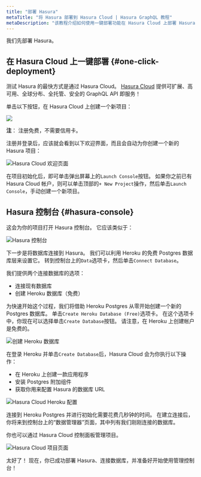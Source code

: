 ```yaml
---
title: "部署 Hasura"
metaTitle: "将 Hasura 部署到 Hasura Cloud | Hasura GraphQL 教程"
metaDescription: "该教程介绍如何使用一键部署功能在 Hasura Cloud 上部署 Hasura GraphQL 引擎并访问 Hasura 控制台"
---
```


我们先部署 Hasura。

## 在 Hasura Cloud 上一键部署 {#one-click-deployment}

测试 Hasura 的最快方式是通过 Hasura Cloud。 [Hasura Cloud](https://hasura.io/cloud/) 提供可扩展、高可用、全球分布、全托管、安全的 GraphQL API 即服务！

单击以下按钮，在 Hasura Cloud 上创建一个新项目：

<a href="https://cloud.hasura.io/?pg=learn-hasura-backend&plcmt=body&tech=default" target="_blank"><img src="https://graphql-engine-cdn.hasura.io/assets/main-site/deploy-hasura-cloud.png" /></a>

**注**： 注册免费，不需要信用卡。

注册并登录后，应该就会看到以下欢迎界面，而且会自动为你创建一个新的 Hasura 项目：

![Hasura Cloud 欢迎页面](https://graphql-engine-cdn.hasura.io/learn-hasura/assets/graphql-hasura/hasura-cloud-welcome.png)

在项目初始化后，即可单击弹出屏幕上的`Launch Console`按钮。 如果你之前已有 Hasura Cloud 帐户，则可以单击顶部的`+ New Project`操作，然后单击`Launch Console`，手动创建一个新项目。

## Hasura 控制台 {#hasura-console}

这会为你的项目打开 Hasura 控制台。 它应该类似于：

![Hasura 控制台](https://graphql-engine-cdn.hasura.io/learn-hasura/assets/graphql-hasura/hasura-console.png)

下一步是将数据库连接到 Hasura。 我们可以利用 Heroku 的免费 Postgres 数据库层来设置它。 转到控制台上的`Data`选项卡，然后单击`Connect Database`。

我们提供两个连接数据库的选项：

- 连接现有数据库
- 创建 Heroku 数据库（免费）

为快速开始这个过程，我们将借助 Heroku Postgres 从零开始创建一个新的 Postgres 数据库。 单击`Create Heroku Database (Free)`选项卡。 在这个选项卡中，你现在可以选择单击`Create Database`按钮。 请注意，在 Heroku 上创建帐户是免费的。

![创建 Heroku 数据库](https://graphql-engine-cdn.hasura.io/learn-hasura/assets/graphql-hasura/create-heroku-database.png)

在登录 Heroku 并单击`Create Database`后，Hasura Cloud 会为你执行以下操作：

- 在 Heroku 上创建一款应用程序
- 安装 Postgres 附加组件
- 获取你用来配置 Hasura 的数据库 URL

![Hasura Cloud Heroku 配置](https://graphql-engine-cdn.hasura.io/learn-hasura/assets/graphql-hasura/hasura-cloud-heroku-setup.png)

连接到 Heroku Postgres 并进行初始化需要花费几秒钟的时间。 在建立连接后，你将来到控制台上的“数据管理器”页面，其中列有我们刚刚连接的数据库。

你也可以通过 Hasura Cloud 控制面板管理项目。

![Hasura Cloud 项目页面](https://graphql-engine-cdn.hasura.io/learn-hasura/assets/graphql-hasura/hasura-cloud-project-page.png)

太好了！ 现在，你已成功部署 Hasura、连接数据库，并准备好开始使用管理控制台！
